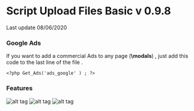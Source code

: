 # Script Upload Files Basic v 0.9.8
Last update 08/06/2020

### Google Ads ###

If you want to add a commercial Ads to any page (**\modals**) , just add this code to the last line of the file .

```<?php Get_Ads('ads_google' ) ; ?>```

### Features ###

![alt tag](https://raw.githubusercontent.com/JubaDZ/UploadFilesBasic/master/index1.png)
![alt tag](https://raw.githubusercontent.com/JubaDZ/UploadFilesBasic/master/index2.png)
![alt tag](https://raw.githubusercontent.com/JubaDZ/UploadFilesBasic/master/index3.png)
